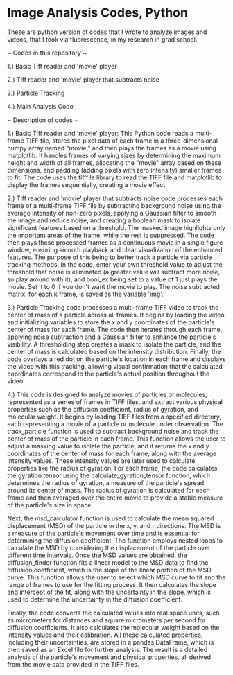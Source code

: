 # Image Analysis Codes, Python
 These are python version of codes that I wrote to analyze images and videos, that I took via fluorescence, in my research in grad school.



 ~ Codes in this repository ~

 1.) Basic Tiff reader and 'movie' player
 
 2.) Tiff reader and 'movie' player that subtracts noise

 3.) Particle Tracking 

 4.) Main Analysis Code





 ~ Description of codes ~

 1.) Basic Tiff reader and 'movie' player: This Python code reads a multi-frame TIFF file, stores the pixel data of each frame in a three-dimensional numpy array named "movie," and then plays the frames as a movie using matplotlib. It handles frames of varying sizes by determining the maximum height and width of all frames, allocating the "movie" array based on these dimensions, and padding (adding pixels with zero intensity) smaller frames to fit. The code uses the tifffile library to read the TIFF file and matplotlib to display the frames sequentially, creating a movie effect.

 2.) Tiff reader and 'movie' player that subtracts noise code processes each frame of a multi-frame TIFF file by subtracting background noise using the average intensity of non-zero pixels, applying a Gaussian filter to smooth the image and reduce noise, and creating a boolean mask to isolate significant features based on a threshold. The masked image highlights only the important areas of the frame, while the rest is suppressed. The code then plays these processed frames as a continuous movie in a single figure window, ensuring smooth playback and clear visualization of the enhanced features. The purpose of this being to better track a particle via particle tracking methods. In the code, enter your own threshold value to adjust the threshold that noise is eliminated (a greater value will subtract more noise, so play around with it), and bool_ex being set to a value of 1 just plays the movie. Set it to 0 if you don't want the movie to play. The noise subtracted matrix, for each k frame, is saved as the variable 'img'.

 3.) Particle Tracking code processes a multi-frame TIFF video to track the center of mass of a particle across all frames. It begins by loading the video and initializing variables to store the x and y coordinates of the particle's center of mass for each frame. The code then iterates through each frame, applying noise subtraction and a Gaussian filter to enhance the particle's visibility. A thresholding step creates a mask to isolate the particle, and the center of mass is calculated based on the intensity distribution. Finally, the code overlays a red dot on the particle's location in each frame and displays the video with this tracking, allowing visual confirmation that the calculated coordinates correspond to the particle's actual position throughout the video.



4.) This code is designed to analyze movies of particles or molecules, represented as a series of frames in TIFF files, and extract various physical properties such as the diffusion coefficient, radius of gyration, and molecular weight. It begins by loading TIFF files from a specified directory, each representing a movie of a particle or molecule under observation. The track_particle function is used to subtract background noise and track the center of mass of the particle in each frame. This function allows the user to adjust a masking value to isolate the particle, and it returns the x and y coordinates of the center of mass for each frame, along with the average intensity values. These intensity values are later used to calculate properties like the radius of gyration. For each frame, the code calculates the gyration tensor using the calculate_gyration_tensor function, which determines the radius of gyration, a measure of the particle's spread around its center of mass. The radius of gyration is calculated for each frame and then averaged over the entire movie to provide a stable measure of the particle's size in space.

Next, the msd_calculator function is used to calculate the mean squared displacement (MSD) of the particle in the x, y, and r directions. The MSD is a measure of the particle's movement over time and is essential for determining the diffusion coefficient. The function employs nested loops to calculate the MSD by considering the displacement of the particle over different time intervals. Once the MSD values are obtained, the diffusion_finder function fits a linear model to the MSD data to find the diffusion coefficient, which is the slope of the linear portion of the MSD curve. This function allows the user to select which MSD curve to fit and the range of frames to use for the fitting process. It then calculates the slope and intercept of the fit, along with the uncertainty in the slope, which is used to determine the uncertainty in the diffusion coefficient.

Finally, the code converts the calculated values into real space units, such as micrometers for distances and square micrometers per second for diffusion coefficients. It also calculates the molecular weight based on the intensity values and their calibration. All these calculated properties, including their uncertainties, are stored in a pandas DataFrame, which is then saved as an Excel file for further analysis. The result is a detailed analysis of the particle's movement and physical properties, all derived from the movie data provided in the TIFF files.